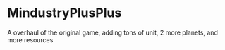 # MindustryPlusPlus
A overhaul of the original game, adding tons of unit, 2 more planets, and more resources
